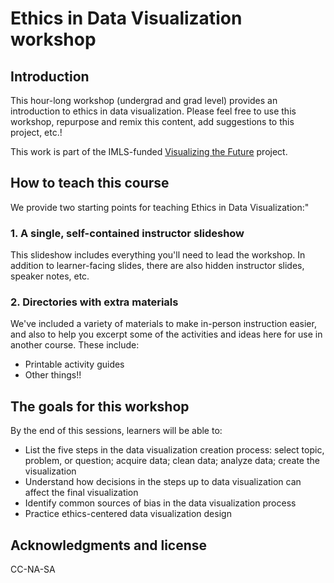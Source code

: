 # Ethics in Data Visualization workshop

## Introduction
This hour-long workshop (undergrad and grad level) provides an introduction to ethics in data visualization. Please feel free to use this workshop, repurpose and remix this content, add suggestions to this project, etc.!

This work is part of the IMLS-funded [Visualizing the Future](visualizingthefuture.github.io/) project.

## How to teach this course

We provide two starting points for teaching Ethics in Data Visualization:"

### 1. A single, self-contained instructor slideshow 

This slideshow includes everything you'll need to lead the workshop. In addition to learner-facing slides, there are also hidden instructor slides, speaker notes, etc.


### 2. Directories with extra materials

We've included a variety of materials to make in-person instruction easier, and also to help you excerpt some of the activities and ideas here for use in another course. These include:
* Printable activity guides
* Other things!!


## The goals for this workshop

By the end of this sessions, learners will be able to:

* List the five steps in the data visualization creation process: select topic, problem, or question; acquire data; clean data; analyze data; create the visualization
* Understand how decisions in the steps up to data visualization can affect the final visualization 
* Identify common sources of bias in the data visualization process
* Practice ethics-centered data visualization design


## Acknowledgments and license
CC-NA-SA